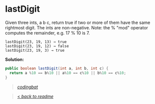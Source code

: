 # lastDigit

Given three ints, a b c, return true if two or more of them have the same rightmost digit. The ints are non-negative. Note: the % "mod" operator computes the remainder, e.g. 17 % 10 is 7.

```
lastDigit(23, 19, 13) → true
lastDigit(23, 19, 12) → false
lastDigit(23, 19, 3) → true
```

**Solution:**

```java
public boolean lastDigit(int a, int b, int c) {
  return a %10 == b%10 || a%10 == c%10 || b%10 == c%10;
}
```

> _[codingbat](http://codingbat.com/prob/p169213)_

> [< _back to readme_](FINDREPLACEREADME)